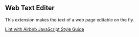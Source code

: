 ## Web Text Editer

This extension makes the text of a web page editable on the fly.

[Lint with Airbnb JavaScript Style Guide](https://github.com/airbnb/javascript)
